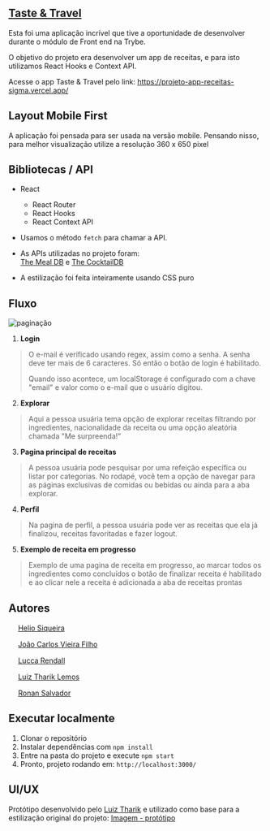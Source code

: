 ## [Taste & Travel](https://projeto-app-receitas-sigma.vercel.app/)
Esta foi uma aplicação incrível que tive a oportunidade de desenvolver durante o módulo de Front end na Trybe.

O objetivo do projeto era desenvolver um app de receitas, e para isto utilizamos React Hooks e Context API.

Acesse o app Taste & Travel pelo link:
https://projeto-app-receitas-sigma.vercel.app/

## Layout Mobile First

A aplicação foi pensada para ser usada na versão mobile. Pensando nisso, para melhor visualização utilize a resolução 360 x 650 pixel

## Bibliotecas / API
* React
	 * React Router
	 * React Hooks
	 * React Context API
* Usamos o método `fetch` para chamar a API.
* As APIs utilizadas no projeto foram:    
[The Meal DB](http://themealdb.com/) e [The CocktailDB](https://www.thecocktaildb.com/api.php)

* A estilização foi feita inteiramente usando CSS puro

## Fluxo
![paginação](https://i.ibb.co/NsTJWr6/Sem-nome-1441-800-px.png)

1. **Login**
> O e-mail é verificado usando regex, assim como a senha. A senha deve ter mais de 6 caracteres. Só então o botão de login é habilitado.
> 
> Quando isso acontece, um localStorage é configurado com a chave "email" e valor como o e-mail que o usuário digitou.

2. **Explorar**
> Aqui a pessoa usuária tema opção de explorar receitas filtrando por ingredientes, nacionalidade da receita ou uma opção aleatória chamada "Me surpreenda!"

3. **Pagina principal de receitas**
> A pessoa usuária pode pesquisar por uma refeição específica ou listar por categorias.
No rodapé, você tem a opção de navegar para as páginas exclusivas de comidas ou bebidas ou ainda para a aba explorar.

4. **Perfil**
> Na pagina de perfil, a pessoa usuária pode ver as receitas que ela já finalizou, receitas favoritadas e fazer logout.

5. **Exemplo de receita em progresso**
> Exemplo de uma pagina de receita em progresso, ao marcar todos os ingredientes como concluídos o botão de finalizar receita é habilitado e ao clicar nele a receita é adicionada a aba de receitas prontas

## Autores
<img src="https://cdn-icons-png.flaticon.com/512/25/25231.png" width=15> [Helio Siqueira](https://github.com/Helio-Siqueira)

<img src="https://cdn-icons-png.flaticon.com/512/25/25231.png" width=15> [João Carlos Vieira Filho](https://github.com/jvieyrah)

<img src="https://cdn-icons-png.flaticon.com/512/25/25231.png" width=15> [Lucca Rendall](https://github.com/LuccaRendall)

<img src="https://cdn-icons-png.flaticon.com/512/25/25231.png" width=15> [Luiz Tharik Lemos](https://github.com/Thariklz)

<img src="https://cdn-icons-png.flaticon.com/512/25/25231.png" width=15> [Ronan Salvador](https://github.com/ronansalvador)

## Executar localmente
1) Clonar o repositório
2) Instalar dependências com `npm install`
3) Entre na pasta do projeto e execute `npm start`
4) Pronto, projeto rodando em: `http://localhost:3000/`

## UI/UX
Protótipo desenvolvido pelo [Luiz Tharik](https://github.com/Thariklz) e utilizado como base para a estilização original do projeto:
[Imagem - protótipo](https://xd.adobe.com/view/104becd5-1277-4374-bfbd-fc29ec292846-4518/screen/78c81353-87c6-4250-a779-c2c38d1cc539/)

